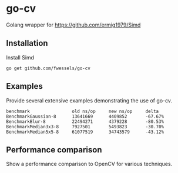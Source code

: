 # go-cv

Golang wrapper for https://github.com/ermig1979/Simd

## Installation

Install Simd

```
go get github.com/fwessels/go-cv
```

## Examples

Provide several extensive examples demonstrating the use of go-cv.

```
benchmark                old ns/op     new ns/op     delta
BenchmarkGaussian-8      13641669      4409852       -67.67%
BenchmarkBlur-8          22494271      4379228       -80.53%
BenchmarkMedian3x3-8     7927501       5493823       -30.70%
BenchmarkMedian5x5-8     61077519      34743579      -43.12%
```

## Performance comparison

Show a performance comparison to OpenCV for various techniques.

